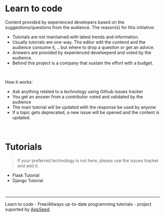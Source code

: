 # Learn to code

Content provided by experienced developers based on the suggestions/questions from the audience. The reason(s) for this initiative:

- Tutorials are not maintained with latest trends and information. 
- Usually tutorials are one-way. The editor edit the contend and the audience consume it, .. but where to drop a question or get an advice.
- Answers are provided by experienced develoeperd and voted by the audience. 
- Behind this project is a company that sustain the effort with a budget.

<br />

How it works: 

- Ask anything related to a technology using Github issues tracker
- You get an answer from a contributor voted and validated by the audience 
- The main tutorial will be updated with the response be used by anyone
- If a topic gets deprecated, a new issue will be opened and the content is updated.

<br >

# Tutorials 

> If your preferred technology is not here, please use the issues tracker and add it. 

- Flask Tutorial
- Django Tutorial

<br />

---
Learn to code - Free/Allways up-to-date programming tutorials - project suported by [AppSeed](https://appseed.us?ref=gh).
